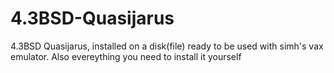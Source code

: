 # 4.3BSD-Quasijarus
4.3BSD Quasijarus, installed on a disk(file) ready to be used with simh's vax emulator. Also evereything you need to install it yourself
